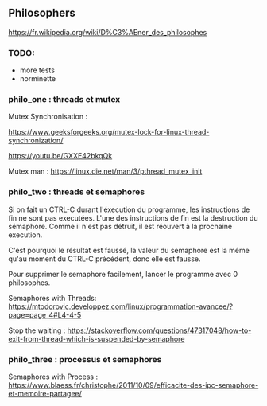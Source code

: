 ## Philosophers

https://fr.wikipedia.org/wiki/D%C3%AEner_des_philosophes

### TODO:

- more tests
- norminette 


### philo_one : threads et mutex

Mutex Synchronisation :

https://www.geeksforgeeks.org/mutex-lock-for-linux-thread-synchronization/

https://youtu.be/GXXE42bkqQk

Mutex man :
https://linux.die.net/man/3/pthread_mutex_init


### philo_two : threads et semaphores


Si on fait un CTRL-C durant l'éxecution du programme, les instructions de fin
ne sont pas executées. L'une des instructions de fin est la destruction du
sémaphore. Comme il n'est pas détruit, il est réouvert à la prochaine execution.

C'est pourquoi le résultat est faussé, la valeur du semaphore est la même
qu'au moment du CTRL-C précédent, donc elle est fausse.

Pour supprimer le semaphore facilement, lancer le programme avec 0 philosophes.

Semaphores with Threads:
https://mtodorovic.developpez.com/linux/programmation-avancee/?page=page_4#L4-4-5

Stop the waiting :
https://stackoverflow.com/questions/47317048/how-to-exit-from-thread-which-is-suspended-by-semaphore

### philo_three : processus et semaphores

Semaphores with Process :
https://www.blaess.fr/christophe/2011/10/09/efficacite-des-ipc-semaphore-et-memoire-partagee/
